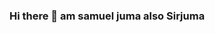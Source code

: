 ### Hi there 👋 am samuel juma  also Sirjuma

<!--
**SAMUELJUM/SAMUELJUM** is a ✨ _special_ ✨ repository because its `README.md` (this file) appears on your GitHub profile.

Here are some ideas to get you started:

- 🔭 I’m currently a student at Masinde Muliro University Of Science and Technology
- 🌱 I’m currently learning JavaScript 
- 👯 I’m looking to collaborate on website development and android studio project based.
- 💬 Ask me about C
- 📫 How to reach me: jumasamuel237@gmail.com/+254708956980
- 😄 Pronouns: ...
- ⚡ Fun fact: ...
-->
